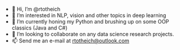 - 👋 Hi, I’m @rtotheich
- 👀 I’m interested in NLP, vision and other topics in deep learning
- 🌱 I’m currently honing my Python and brushing up on some OOP classics (Java and C#)
- 💞️ I’m looking to collaborate on any data science research projects.
- 📫 Send me an e-mail at rtotheich@outlook.com

<!---
rtotheich/rtotheich is a ✨ special ✨ repository because its `README.md` (this file) appears on your GitHub profile.
You can click the Preview link to take a look at your changes.
--->
